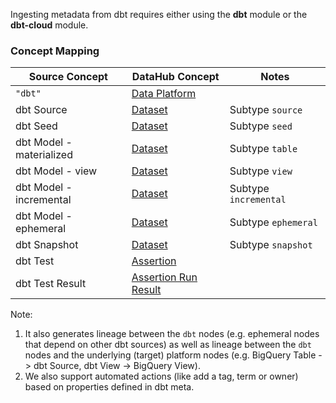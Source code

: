Ingesting metadata from dbt requires either using the **dbt** module or the **dbt-cloud** module.

### Concept Mapping

| Source Concept           | DataHub Concept                                               | Notes                 |
| ------------------------ | ------------------------------------------------------------- | --------------------- |
| `"dbt"`                  | [Data Platform](../../metamodel/entities/dataPlatform.md)     |                       |
| dbt Source               | [Dataset](../../metamodel/entities/dataset.md)                | Subtype `source`      |
| dbt Seed                 | [Dataset](../../metamodel/entities/dataset.md)                | Subtype `seed`        |
| dbt Model - materialized | [Dataset](../../metamodel/entities/dataset.md)                | Subtype `table`       |
| dbt Model - view         | [Dataset](../../metamodel/entities/dataset.md)                | Subtype `view`        |
| dbt Model - incremental  | [Dataset](../../metamodel/entities/dataset.md)                | Subtype `incremental` |
| dbt Model - ephemeral    | [Dataset](../../metamodel/entities/dataset.md)                | Subtype `ephemeral`   |
| dbt Snapshot             | [Dataset](../../metamodel/entities/dataset.md)                | Subtype `snapshot`    |
| dbt Test                 | [Assertion](../../metamodel/entities/assertion.md)            |                       |
| dbt Test Result          | [Assertion Run Result](../../metamodel/entities/assertion.md) |                       |

Note:

1. It also generates lineage between the `dbt` nodes (e.g. ephemeral nodes that depend on other dbt sources) as well as lineage between the `dbt` nodes and the underlying (target) platform nodes (e.g. BigQuery Table -> dbt Source, dbt View -> BigQuery View).
2. We also support automated actions (like add a tag, term or owner) based on properties defined in dbt meta.
